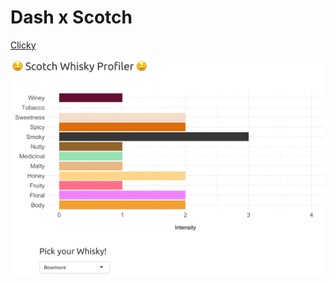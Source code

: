 # Dash x Scotch
[Clicky](https://mrcslx.github.io/game_sales_report.html)



![](images/scotch.png)
